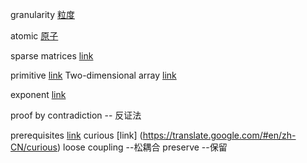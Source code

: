 granularity [粒度](https://translate.google.com/#en/zh-CN/granularity)

atomic [原子](https://translate.google.com/#en/zh-CN/atomic)

sparse matrices  [link](https://translate.google.com/#en/zh-CN/sparse)

primitive [link](https://translate.google.com/#en/zh-CN/primitive) 
Two-dimensional array [link](https://translate.google.com/#en/zh-CN/dimensional) 

exponent [link](https://translate.google.com/#en/zh-CN/exponent) 

proof by contradiction -- 反证法

prerequisites [link](https://translate.google.com/#en/zh-CN/prerequisites)
curious [link] (https://translate.google.com/#en/zh-CN/curious)
loose coupling --松耦合
preserve --保留
